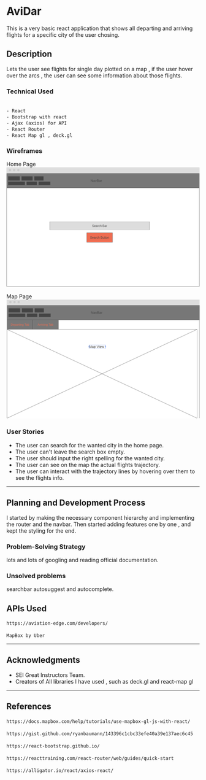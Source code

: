 # AviDar

This is a very basic react application that shows all departing and arriving flights for a specific city of the user chosing.

## Description

Lets the user see flights for single day plotted on a map , if the user hover over the arcs , the user can see
some information about those flights.

### Technical Used

```

- React
- Bootstrap with react
- Ajax (axios) for API
- React Router
- React Map gl , deck.gl
```

### Wireframes

Home Page
![alt text](./WireFrames/01.png)

Map Page
![alt text](./WireFrames/02.png)

### User Stories

- The user can search for the wanted city in the home page.
- The user can't leave the search box empty.
- The user should input the right spelling for the wanted city.
- The user can see on the map the actual flights trajectory.
- The user can interact with the trajectory lines by hovering over them to see the flights info.

---

## Planning and Development Process

I started by making the necessary component hierarchy and implementing the router and the navbar. Then started adding features one by one , and kept the styling for the end.

### Problem-Solving Strategy

lots and lots of googling and reading official documentation.

### Unsolved problems

searchbar autosuggest and autocomplete.

## APIs Used

```
https://aviation-edge.com/developers/

MapBox by Uber
```

---

## Acknowledgments

- SEI Great Instructors Team.
- Creators of All libraries I have used , such as deck.gl and react-map gl

---

## References

```
https://docs.mapbox.com/help/tutorials/use-mapbox-gl-js-with-react/

https://gist.github.com/ryanbaumann/143396c1cbc33efe40a39e137aec6c45

https://react-bootstrap.github.io/

https://reacttraining.com/react-router/web/guides/quick-start

https://alligator.io/react/axios-react/


```
